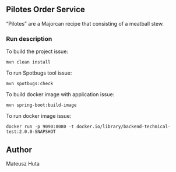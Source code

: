 ## Pilotes Order Service

“Pilotes” are a Majorcan recipe that consisting of a meatball stew.


### Run description

To build the project issue:
```shell
mvn clean install
```

To run Spotbugs tool issue:
```shell
mvn spotbugs:check
```

To build docker image with application issue:
```shell
mvn spring-boot:build-image
```

To run docker image issue:
```shell
docker run -p 9090:8080 -t docker.io/library/backend-technical-test:2.0.0-SNAPSHOT
```

## Author
Mateusz Huta